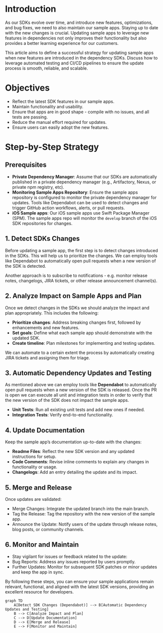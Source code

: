 # Introduction

As our SDKs evolve over time, and introduce new features, optimizations, and bug fixes, we need to also maintain our sample apps. Staying up to date with the new changes is crucial. Updating sample apps to leverage new features in dependencies not only improves their functionality but also provides a better learning experience for our customers.

This article aims to define a successful strategy for updating sample apps when new features are introduced in the dependency SDKs. Discuss how to leverage automated testing and CI/CD pipelines to ensure the update process is smooth, reliable, and scalable.

# Objectives

- Reflect the latest SDK features in our sample apps.
- Maintain functionality and usability.
- Ensure that apps are  in good shape - compile with no issues, and all tests are passing.
- Reduce the manual effort required for updates.
- Ensure users can easily adopt the new features.

# Step-by-Step Strategy

## Prerequisites

- **Private Dependency Manager**: Assume that our SDKs are automatically published in a private dependency manager (e.g., Artifactory, Nexus, or private npm registry, etc).
- **Monitoring Sample Apps Repository**: Ensure the sample apps repository is configured to monitor the private dependency manager for updates. Tools like Dependabot can be used to detect changes and trigger GitHub action workflows, alerts, or pull requests.
- **iOS Sample apps**: Our iOS sample apps use Swift Package Manager (SPM). The sample apps repo will monitor the `develop` branch of the iOS SDK repositories for changes.

## 1. Detect SDKs Changes

Before updating a sample app, the first step is to detect changes introduced in the SDKs. This will help us to prioritize the changes. We can employ tools like Dependabot to automatically open pull requests when a new version of the SDK is detected.&#x20;

Another approach is to subscribe to notifications - e.g. monitor release notes, changelogs, JIRA tickets, or other release announcement channel(s).

## 2. Analyze Impact on Sample Apps and Plan

Once we detect changes in the SDKs we should analyze the impact and plan appropriately. This includes the following: 

- **Prioritize changes**: Address breaking changes first, followed by enhancements and new features.
- **Set goals**: Define what each sample app should demonstrate with the updated SDK.
- **Create timeline**: Plan milestones for implementing and testing updates.

We can automate to a certain extent the process by automatically creating JIRA tickets and assigning them for triage.

## 3. Automatic Dependency Updates and Testing

As mentioned above we can employ tools like **Dependabot** to automatically open pull requests when a new version of the SDK is released. Once the PR is open we can execute all unit and integration tests in order to verify that the new version of the SDK does not impact the sample apps.

- **Unit Tests**: Run all existing unit tests and add new ones if needed.
- **Integration Tests**: Verify end-to-end functionality.

## 4. Update Documentation

Keep the sample app’s documentation up-to-date with the changes:

- **Readme Files**: Reflect the new SDK version and any updated instructions for setup.
- **Code Comments**: Revise inline comments to explain any changes in functionality or usage.
- **Changelogs**: Add an entry detailing the update and its impact.

## 5. Merge and Release

Once updates are validated:

- Merge Changes: Integrate the updated branch into the main branch.
- Tag the Release: Tag the repository with the new version of the sample app.
- Announce the Update: Notify users of the update through release notes, blog posts, or community channels.

## 6. Monitor and Maintain

- Stay vigilant for issues or feedback related to the update:
- Bug Reports: Address any issues reported by users promptly.
- Further Updates: Monitor for subsequent SDK patches or minor updates and keep the app in sync.

By following these steps, you can ensure your sample applications remain relevant, functional, and aligned with the latest SDK versions, providing an excellent resource for developers.

```mermaid
graph TD
    A[Detect SDK Changes (Dependabot)] --> B[Automatic Dependency Updates and Testing]
    B --> C[Analyze Impact and Plan]
    C --> D[Update Documentation]
    D --> E[Merge and Release]
    E --> F[Monitor and Maintain]
```

